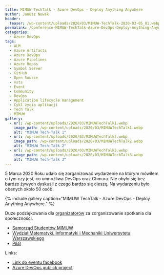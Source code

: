 ```yaml
---
title: MIMUW TechTalk - Azure DevOps - Deploy Anything Anywhere
author: Janusz Nowak
header:
  teaser: /wp-content/uploads/2020/03/MIMUW-TechTalk-2020-03-05_01.webp
permalink: /Conference-MIMUW-TechTalk-Azure-DevOps-Deploy-Anything-Anywhere/
categories:
  - Azure DevOps
tags:
  - ALM
  - Azure Artifacts
  - Azure DevOps
  - Azure Pipelines
  - Azure Repos
  - Symbol Server
  - GitHub
  - Open Source
  - vsts
  - Event
  - Community
  - DevOps
  - Application lifecycle management
  - Cykl życia aplikacji
  - Tech Talk
  - MIMUW
gallery:
  - url: /wp-content/uploads/2020/03/MIMUWTechTalk1.webp
    image_path: /wp-content/uploads/2020/03/MIMUWTechTalk1.webp
    alt: "MIMUW Tech-Talk 1"
  - url: /wp-content/uploads/2020/03/MIMUWTechTalk2.webp
    image_path: /wp-content/uploads/2020/03/MIMUWTechTalk2.webp
    alt: "MIMUW Tech-Talk 2"
  - url: /wp-content/uploads/2020/03/MIMUWTechTalk3.webp
    image_path: /wp-content/uploads/2020/03/MIMUWTechTalk3.webp
    alt: "MIMUW Tech-Talk 3"
---
```


5 Marca 2020 Roku udało się zorganizować wydarzenie na którym mówiłem o tym czy jest, co umnożliwa DevOps oraz Chmura. Nie obyło się bez bardzo żywych dyskusji z czego bardzo się cieszę. Na wydarzeniu było obenych około 50 osób.

{% include gallery caption="MIMUW TechTalk - Azure DevOps - Deploy Anything Anywhere." %}

Duże podziękowania dla [organizatorów](https://www.facebook.com/mimuw) za zorganizowanie spotkania dla społeczności.

- [Samorząd Studentów MIMUW](https://www.facebook.com/mimuw)
- [Wydział Matematyki, Informatyki i Mechaniki Uniwersytetu Warszawskiego](https://www.mimuw.edu.pl/)
- [P&G](https://pg.com)

Links:

- [Link do eventu facebook](https://www.facebook.com/events/182347739713115/)
- [Azure DevOps publick project](https://dev.azure.com/jn260223/)
